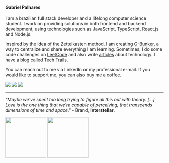 #### Gabriel Palhares

I am a brazilian full stack developer and a lifelong computer science student. I work on providing solutions in both frontend and backend development, using technologies such as JavaScript, TypeScript, React.js and Node.js.

Inspired by the idea of the Zettelkasten method, I am creating <a href="https://gabrielpalhares.dev/gbunker/">G-Bunker</a>, a way to centralize and share everything I am learning.
Sometimes, I do some code challenges on <a href="https://leetcode.com/gabriel-palhares/">LeetCode</a> and also write <a href="https://dev.to/gabriel-palhares">articles</a> about technology. I have a blog called <a href="https://gabrielpalhares.dev/techtrails">Tech Trails</a>.

You can reach out to me via LinkedIn or my professional e-mail. If you would like to support me, you can also buy me a coffee.
 
<a href="https://www.linkedin.com/in/gabrielpalhares-" target="_blank"><img src="https://img.shields.io/badge/-LinkedIn-%230077B5?style=for-the-badge&logo=linkedin&logoColor=white" target="_blank"></a>
<a href = "mailto:gabrielpalharesdev@gmail.com"><img src="https://img.shields.io/badge/-Gmail-%23333?style=for-the-badge&logo=gmail&logoColor=white" target="_blank"></a>
<a href="https://www.buymeacoffee.com/gabrielpalhares" target="_blank"><img src="https://img.shields.io/badge/Buy_Me_A_Coffee-FFDD00?style=for-the-badge&logo=buy-me-a-coffee&logoColor=black" target="_blank"></a>

---

*"Maybe we've spent too long trying to figure all this out with theory. [...] Love is the one thing that we're capable of perceiving, that transcends dimensions of time and space."* - Brand, **Interstellar**.
  
<div align="justify">
<a href="https://github.com/gabriel-palhares">
<img height="130em" src="https://github-readme-stats.vercel.app/api?username=gabriel-palhares&show_icons=true&theme=dracula&include_all_commits=true&count_private=true"/></a>
<img height="130em" src="https://github-readme-stats.vercel.app/api/top-langs/?username=gabriel-palhares&layout=compact&langs_count=7&theme=dracula"/>
</div>
